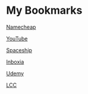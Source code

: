 # My Bookmarks

<a href="https://www.namecheap.com/">Namecheap</a>

<a href="https://www.youtube.com/">YouTube</a>

<a href="https://spaceship.com">Spaceship</a>

<a href="https://inboxia.org">Inboxia</a>

<a href="https://udemy.com">Udemy</a>

<a href="https://lcc.edu">LCC</a>
